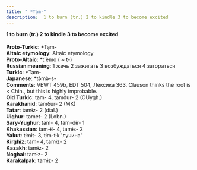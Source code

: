 ```yaml
---
title: " *Tạm-"
description:  1 to burn (tr.) 2 to kindle 3 to become excited
---
```

<p data-pagefind-weight="0.5">
<strong> 1 to burn (tr.) 2 to kindle 3 to become excited</strong><br><br>
<strong>Proto-Turkic</strong>:  *Tạm-<br>
<strong>Altaic etymology</strong>:  Altaic etymology<br>
<strong> Proto-Altaic</strong>:  *t`èmo ( ~ t-)<br>
<strong>Russian meaning</strong>:  1 жечь 2 зажигать 3 возбуждаться 4 загораться<br>
<strong>Turkic</strong>:  *Tạm-<br>
<strong>Japanese</strong>:  *tǝ̀mǝ̀-s-<br>
<strong>Comments</strong>:  VEWT 459b, EDT 504, Лексика 363. Clauson thinks the root is < Chin., but this is highly improbable.<br>
<strong>Old Turkic</strong>:  tam- 4, tamdur- 2 (OUygh.)<br>
<strong>Karakhanid</strong>:  tamδur- 2 (MK)<br>
<strong>Tatar</strong>:  tamɨz- 2 (dial.)<br>
<strong>Uighur</strong>:  tamet- 2 (Lobn.)<br>
<strong>Sary-Yughur</strong>:  tam- 4, tam-dɨr- 1<br>
<strong>Khakassian</strong>:  tam-ɨl- 4, tamɨs- 2<br>
<strong>Yakut</strong>:  tɨmɨt- 3, tɨm-tɨk 'лучина'<br>
<strong>Kirghiz</strong>:  tam- 4, tamɨz- 2<br>
<strong>Kazakh</strong>:  tamɨz- 2<br>
<strong>Noghai</strong>:  tamɨz- 2<br>
<strong>Karakalpak</strong>:  tamɨz- 2<br>

</p>
